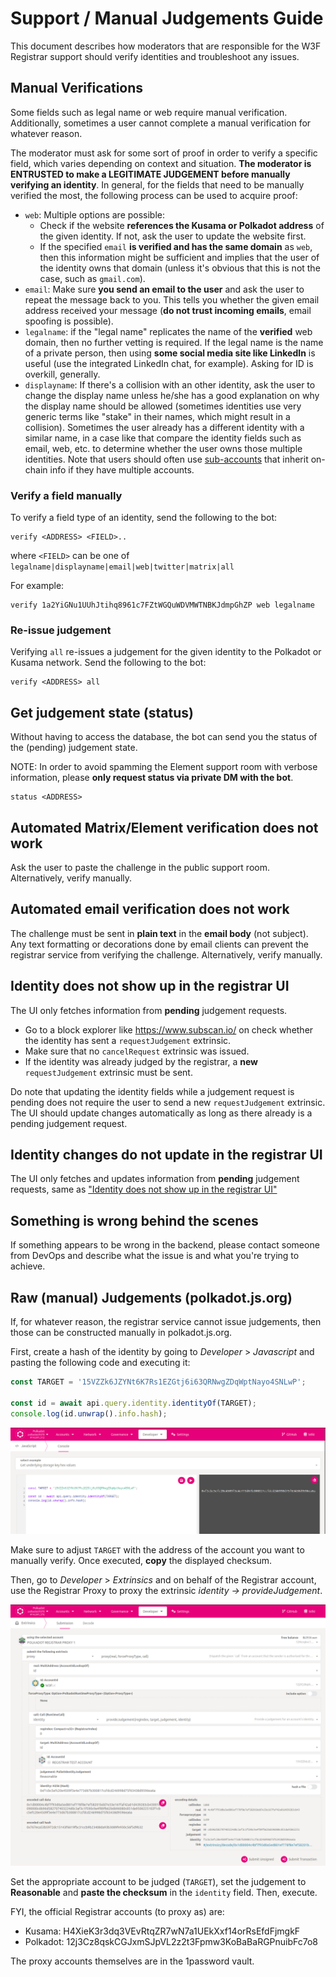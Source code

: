 # Support / Manual Judgements Guide

This document describes how moderators that are responsible for the W3F
Registrar support should verify identities and troubleshoot any issues.

## Manual Verifications

Some fields such as legal name or web require manual verification. Additionally,
sometimes a user cannot complete a manual verification for whatever reason.

The moderator must ask for some sort of proof in order to verify a specific field,
which varies depending on context and situation. **The moderator is ENTRUSTED to
make a LEGITIMATE JUDGEMENT before manually verifying an identity**. In general,
for the fields that need to be manually verified the most, the following
process can be used to acquire proof:

* `web`: Multiple options are possible:
	* Check if the website **references the Kusama or Polkadot address** of the given
	identity. If not, ask the user to update the website first.
	* If the specified `email` **is verified and has the same domain** as
	`web`, then this information might be sufficient and implies that the user
	of the identity owns that domain (unless it's obvious that this is not the
	case, such as `gmail.com`).
* `email`: Make sure **you send an email to the user** and ask the user to
  repeat the message back to you. This tells you whether the given email address received
  your message (**do not trust incoming emails**, email spoofing is possible).
* `legalname`: if the "legal name" replicates the name of the **verified** web
  domain, then no further vetting is required. If the legal name is the name of
  a private person, then using **some social media site like LinkedIn** is useful
  (use the integrated LinkedIn chat, for example). Asking for ID is overkill,
  generally.
* `displayname`: If there's a collision with an other identity, ask the user to
  change the display name unless he/she has a good explanation on why the
  display name should be allowed (sometimes identities use very generic terms
  like "stake" in their names, which might result in a collision). Sometimes the
  user already has a different identity with a similar name, in a case like that
  compare the identity fields such as email, web, etc. to determine whether the
  user owns those multiple identities. Note that users should often use
  [sub-accounts](https://wiki.polkadot.network/docs/learn-identity#sub-accounts)  that inherit on-chain info if they have multiple accounts.

### Verify a field manually

To verify a field type of an identity, send the following to the bot:

```
verify <ADDRESS> <FIELD>..
```

where `<FIELD>` can be one of `legalname|displayname|email|web|twitter|matrix|all`

For example:

```
verify 1a2YiGNu1UUhJtihq8961c7FZtWGQuWDVMWTNBKJdmpGhZP web legalname
```

### Re-issue judgement

Verifying `all` re-issues a judgement for the given identity to the Polkadot or
Kusama network. Send the following to the bot:

```
verify <ADDRESS> all
```

## Get judgement state (status)

Without having to access the database, the bot can send you the status of the
(pending) judgement state.

NOTE: In order to avoid spamming the Element support room with verbose
information, please **only request status via private DM with the bot**.

```
status <ADDRESS>
```

## Automated Matrix/Element verification does not work

Ask the user to paste the challenge in the public support room. Alternatively,
verify manually.

## Automated email verification does not work

The challenge must be sent in **plain text** in the **email body** (not
subject). Any text formatting or decorations done by email clients can prevent the
registrar service from verifying the challenge. Alternatively, verify manually.

## Identity does not show up in the registrar UI

The UI only fetches information from **pending** judgement requests.

* Go to a block explorer like https://www.subscan.io/ on check whether the
  identity has sent a `requestJudgement` extrinsic.
* Make sure that no `cancelRequest` extrinsic was issued.
* If the identity was already judged by the registrar, a **new**
  `requestJudgement` extrinsic must be sent.

Do note that updating the identity fields while a judgement request is pending
does not require the user to send a new `requestJudgement` extrinsic. The UI
should update changes automatically as long as there already is a pending
judgement request.

## Identity changes do not update in the registrar UI

The UI only fetches and updates information from **pending** judgement requests,
same as ["Identity does not show up in the registrar UI"](#identity-does-not-show-up-in-the-registrar-ui)

## Something is wrong behind the scenes

If something appears to be wrong in the backend, please contact someone from
DevOps and describe what the issue is and what you're trying to achieve.

## Raw (manual) Judgements (polkadot.js.org)

If, for whatever reason, the registrar service cannot issue judgements, then those can be constructed manually in polkadot.js.org.

First, create a hash of the identity by going to _Developer_ > _Javascript_ and pasting the following code and executing it:

```javascript
const TARGET = '15VZZk6JZYNt6K7Rs1EZGtj6i63QRNwgZDqWptNayo4SNLwP';

const id = await api.query.identity.identityOf(TARGET);
console.log(id.unwrap().info.hash);
```

![](assets/checksum.png)


Make sure to adjust `TARGET` with the address of the account you want to manually verify. Once executed, **copy** the displayed checksum.

Then, go to _Developer_ > _Extrinsics_ and on behalf of the Registrar account, use the Registrar Proxy to proxy the extrinsic _identity -> provideJudgement_.

![](assets/judgement_proxy.png)


Set the appropriate account to be judged (`TARGET`), set the judgement to **Reasonable** and **paste the checksum** in the `identity` field. Then, execute.

FYI, the official Registrar accounts (to proxy as) are:

* Kusama: H4XieK3r3dq3VEvRtqZR7wN7a1UEkXxf14orRsEfdFjmgkF
* Polkadot: 12j3Cz8qskCGJxmSJpVL2z2t3Fpmw3KoBaBaRGPnuibFc7o8

The proxy accounts themselves are in the 1password vault.
